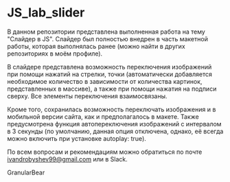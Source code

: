 # JS_lab_slider

В данном репозитории представлена выполненная работа на тему "Слайдер в JS". Слайдер был полностью внедрен в часть макетной работы, которая выполнялась ранее (можно найти в других репозиториях в моём профиле).

В слайдере представлена возможность переключения изображений при помощи нажатий на стрелки, точки (автоматически добавляется необходимое количество в зависимости от количества картинок, представленных в массиве), а также при помощи нажатия на подписи сверху. Все элементы переключения взаимосвязаны.

Кроме того, сохранилась возможность переключать изображения и в мобильной версии сайта, как и предполагалось в макете.  Также предусмотрена функция автопереключения изображений с интервалом в 3 секунды (по умолчанию, данная опция отключена, однако, её всегда можно включить при установке autoplay: true). 

По всем вопросам и рекомендациям можно обратиться по почте ivandrobyshev99@gmail.com или в Slack. 

GranularBear
